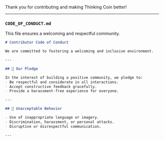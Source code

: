 Thank you for contributing and making Thinking Coin better!

---

### **`CODE_OF_CONDUCT.md`**  
This file ensures a welcoming and respectful community.  

```markdown
# Contributor Code of Conduct  

We are committed to fostering a welcoming and inclusive environment.  

---

## 👥 Our Pledge  

In the interest of building a positive community, we pledge to:  
- Be respectful and considerate in all interactions.  
- Accept constructive feedback gracefully.  
- Provide a harassment-free experience for everyone.  

---

## 🚫 Unacceptable Behavior  

- Use of inappropriate language or imagery.  
- Discrimination, harassment, or personal attacks.  
- Disruptive or disrespectful communication.

---

